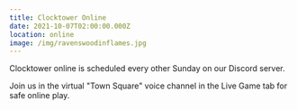 ```yaml
---
title: Clocktower Online
date: 2021-10-07T02:00:00.000Z
location: online
image: /img/ravenswoodinflames.jpg
---
```

<Event :event="frontmatter">

Clocktower online is scheduled every other Sunday on our Discord server.

Join us in the virtual "Town Square" voice channel in the Live Game tab for safe online play.

</Event>